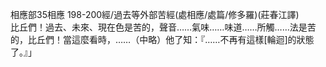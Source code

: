 相應部35相應 198-200經/過去等外部苦經(處相應/處篇/修多羅)(莊春江譯)  
比丘們！過去、未來、現在色是苦的，聲音……氣味……味道……所觸……法是苦的，比丘們！當這麼看時，……（中略）他了知：『……不再有這樣[輪迴]的狀態了。』」  
  
  
